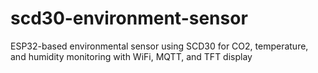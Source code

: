# scd30-environment-sensor
ESP32-based environmental sensor using SCD30 for CO2, temperature, and humidity monitoring with WiFi, MQTT, and TFT display
